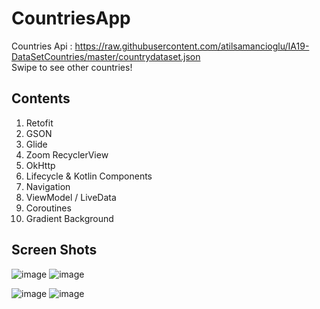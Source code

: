 # CountriesApp
Countries Api : https://raw.githubusercontent.com/atilsamancioglu/IA19-DataSetCountries/master/countrydataset.json <br />
Swipe to see other countries!

## Contents
1) Retofit
2) GSON
3) Glide
4) Zoom RecyclerView
5) OkHttp
6) Lifecycle & Kotlin Components
7) Navigation
8) ViewModel / LiveData
9) Coroutines
10) Gradient Background

## Screen Shots

![image](https://user-images.githubusercontent.com/55717182/161272138-e6547e09-29f5-492a-ad5e-164588ee310a.png)
![image](https://user-images.githubusercontent.com/55717182/161272775-74bc7973-c706-448e-806e-93ff5ecb531a.png)<br />

![image](https://user-images.githubusercontent.com/55717182/161272268-4300b7f1-ae50-46bf-9049-91bb1d073106.png)
![image](https://user-images.githubusercontent.com/55717182/161272850-4325d85c-e295-4c17-bf6a-7481f3a45abb.png)


